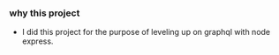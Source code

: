 ### why this project
- I did this project for the purpose of leveling up on graphql with node express.